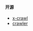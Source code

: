 #### 开源
- [x-crawl](https://coder-hxl.github.io/x-crawl/cn/)
- [crawler](https://github.com/kgspider/crawler)
  
